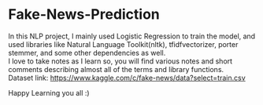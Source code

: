 # Fake-News-Prediction

In this NLP project, I mainly used Logistic Regression to train the model, and used libraries like Natural Language Toolkit(nltk), tfidfvectorizer, porter stemmer, and some other dependencies as well.  
I love to take notes as I learn so, you will find various notes and short comments describing almost all of the terms and library functions.  
Dataset link: https://www.kaggle.com/c/fake-news/data?select=train.csv


Happy Learning you all :)
